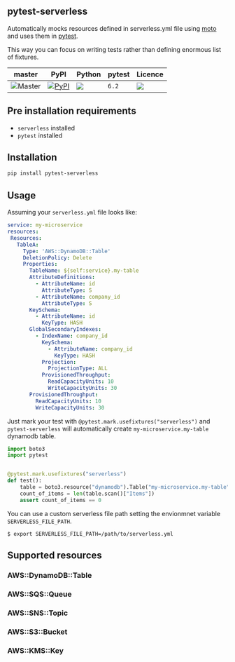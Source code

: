pytest-serverless
---
Automatically mocks resources defined in serverless.yml file using [moto](https://github.com/spulec/moto) and uses them in [pytest](https://github.com/pytest-dev/pytest).

This way you can focus on writing tests rather than defining enormous list of fixtures.

| master | PyPI | Python | pytest | Licence |
| --- | --- | --- | --- | --- |
| ![Master](https://github.com/whisller/pytest-serverless/workflows/Master/badge.svg) | [![PyPI](https://img.shields.io/pypi/v/pytest-serverless.svg)](https://pypi.org/project/pytest-serverless/) | ![](https://img.shields.io/pypi/pyversions/pytest-serverless.svg) | `6.2` | ![](https://img.shields.io/pypi/l/pytest-serverless.svg) |

## Pre installation requirements
- `serverless` installed
- `pytest` installed

## Installation
```sh
pip install pytest-serverless
```

## Usage
Assuming your `serverless.yml` file looks like:
```yaml
service: my-microservice
resources:
 Resources:
   TableA:
     Type: 'AWS::DynamoDB::Table'
     DeletionPolicy: Delete
     Properties:
       TableName: ${self:service}.my-table
       AttributeDefinitions:
         - AttributeName: id
           AttributeType: S
         - AttributeName: company_id
           AttributeType: S
       KeySchema:
         - AttributeName: id
           KeyType: HASH
       GlobalSecondaryIndexes:
         - IndexName: company_id
           KeySchema:
             - AttributeName: company_id
               KeyType: HASH
           Projection:
             ProjectionType: ALL
           ProvisionedThroughput:
             ReadCapacityUnits: 10
             WriteCapacityUnits: 30
       ProvisionedThroughput:
         ReadCapacityUnits: 10
         WriteCapacityUnits: 30
```

Just mark your test with `@pytest.mark.usefixtures("serverless")` and `pytest-serverless` will automatically create `my-microservice.my-table` dynamodb table.
```python
import boto3
import pytest


@pytest.mark.usefixtures("serverless")
def test():
    table = boto3.resource("dynamodb").Table("my-microservice.my-table")
    count_of_items = len(table.scan()["Items"])
    assert count_of_items == 0
```

You can use a custom serverless file path setting the envionmnet variable `SERVERLESS_FILE_PATH`.

```shell
$ export SERVERLESS_FILE_PATH=/path/to/serverless.yml
```

## Supported resources
### AWS::DynamoDB::Table
### AWS::SQS::Queue
### AWS::SNS::Topic
### AWS::S3::Bucket
### AWS::KMS::Key
